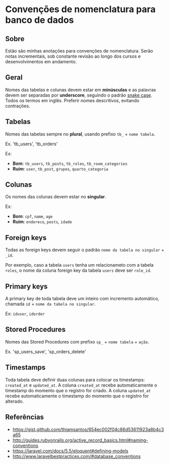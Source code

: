 # Convenções de nomenclatura para banco de dados

## Sobre

Estão são minhas anotações para convenções de nomenclatura. Serão notas incrementais, sob constante revisão ao longo dos cursos e desenvolvimentos em andamento.

## Geral

Nomes das tabelas e colunas devem estar em **minúsculas** e as palavras devem ser separadas por **underscore**, seguindo o padrão [snake case](https://en.wikipedia.org/wiki/Snake_case). Todos os termos em inglês. Preferir nomes descritivos, evitando contrações.

## Tabelas

Nomes das tabelas sempre no **plural**, usando prefixo `tb_` + `nome tabela`.

Ex. 'tb_users', 'tb_orders'

Ex:
- **Bom**: `tb_users`, `tb_posts`, `tb_roles`, `tb_room_categories`
- **Ruim**: `user`, `tb_post`, `grupos`, `quarto_categoria`

## Colunas

Os nomes das colunas devem estar no **singular**.

Ex:
- **Bom**: `cpf`, `name`, `age`
- **Ruim**: `endereco`, `posts`, `idade`

## Foreign keys

Todas as foreign keys devem seguir o padrão `nome da tabela no singular` + `_id`.

Por exemplo, caso a tabela `users` tenha um relacionameto com a tabela `roles`, o nome da coluna foreign key da tabela `users` deve ser `role_id`.

## Primary keys

A primary key de toda tabela deve um inteiro com incremento automático, chamada `id` + `nome da tabela no singular`.

Ex: `iduser`, `idorder` 

## Stored Procedures

Nomes das Stored Procedures com prefixo `sp_` + `nome tabela` + `ação`.

Ex. 'sp_users_save', 'sp_orders_delete'

## Timestamps

Toda tabela deve definir duas colunas para colocar os timestamps: `created_at` e `updated_at`. A coluna `created_at` recebe automaticamente o timestamp do momento que o registro for criado. A coluna `updated_at` recebe automaticamente o timestamp do momento que o registro for alterado. 

## Referências

- https://gist.github.com/thiamsantos/654ec002f04c86d53611923a8b4c3a65
- http://guides.rubyonrails.org/active_record_basics.html#naming-conventions
- https://laravel.com/docs/5.5/eloquent#defining-models
- http://www.laravelbestpractices.com/#database_conventions
